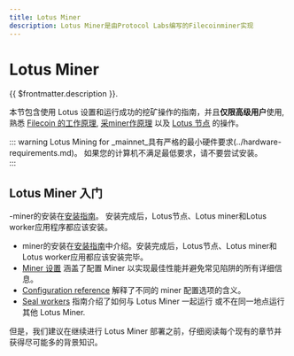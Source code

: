 ```yaml
---
title: Lotus Miner
description: Lotus Miner是由Protocol Labs编写的Filecoinminer实现
---
```


# Lotus Miner

{{ $frontmatter.description }}.

本节包含使用 Lotus 设置和运行成功的挖矿操作的指南，并且**仅限高级用户**使用, 熟悉 [Filecoin 的工作原理](../../about-filecoin/how-filecoin-works.md), [采miner作原理](../how-mining-works.md) 以及 [Lotus 节点](../../store/lotus/README.md) 的操作。

::: warning
Lotus Mining for _mainnet_具有严格的最小硬件要求(../hardware-requirements.md)。 如果您的计算机不满足最低要求，请不要尝试安装。  
:::

## Lotus Miner 入门

-miner的安装在[安装指南](../../get-started/lotus/installation.md)。 安装完成后，Lotus节点、Lotus miner和Lotus worker应用程序都应该安装。

- miner的安装在[安装指南](../../get-started/lotus/installation.md)中介绍。安装完成后，Lotus节点、Lotus miner和Lotus worker应用都应该安装完毕。
- [Miner 设置](miner-setup.md) 涵盖了配置 Miner 以实现最佳性能并避免常见陷阱的所有详细信息。
- [Configuration reference](miner-configuration.md) 解释了不同的 miner 配置选项的含义。
- [Seal workers](seal-workers.md) 指南介绍了如何与 Lotus Miner 一起运行 或不在同一地点运行其他 Lotus Miner.

但是，我们建议在继续进行 Lotus Miner 部署之前，仔细阅读每个现有的章节并获得尽可能多的背景知识。
